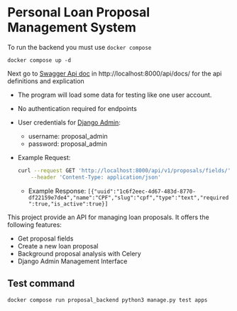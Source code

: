 # Personal Loan Proposal Management System

To run the backend you must use `docker compose`

`docker compose up -d`

Next go to [Swagger Api doc](http://localhost:8000/api/docs/) in http://localhost:8000/api/docs/ for the api definitions and explication

- The program will load some data for testing like one user account.
- No authentication required for endpoints
- User credentials for [Django Admin](http://localhost:8000/api/admin/):

  - username: proposal_admin
  - password: proposal_admin

- Example Request:

  ```bash
  curl --request GET 'http://localhost:8000/api/v1/proposals/fields/' \
      --header 'Content-Type: application/json'

  ```

  - Example Response:
    `[{"uuid":"1c6f2eec-4d67-483d-8770-df22159e7de4","name":"CPF","slug":"cpf","type":"text","required":true,"is_active":true}]`

This project provide an API for managing loan proposals. It offers the following features:

- Get proposal fields
- Create a new loan proposal
- Background proposal analysis with Celery
- Django Admin Management Interface

## Test command

`docker compose run proposal_backend python3 manage.py test apps`
